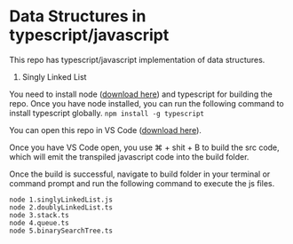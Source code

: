 # Data Structures in typescript/javascript

This repo has typescript/javascript implementation of data structures.

1. Singly Linked List

You need to install node ([download here](https://nodejs.org/en/download/)) and typescript for building the repo.
Once you have node installed, you can run the following command to install typescript globally.
    `npm install -g typescript`

You can open this repo in VS Code ([download here](https://code.visualstudio.com/download)).

Once you have VS Code open, you use ⌘ + shit + B to build the src code, which will emit the transpiled javascript code into the build folder.

Once the build is successful, navigate to build folder in your terminal or command prompt and run the following command to execute the js files.

```
node 1.singlyLinkedList.js
node 2.doublyLinkedList.ts
node 3.stack.ts
node 4.queue.ts
node 5.binarySearchTree.ts
```
